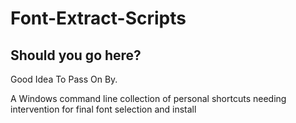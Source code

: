 # Font-Extract-Scripts

## Should you go here?
Good Idea To Pass On By.

A Windows command line collection of personal shortcuts needing intervention for final font selection and install
